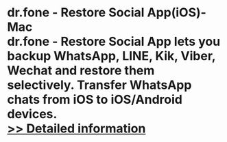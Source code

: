 # dr.fone - Restore Social App(iOS)-Mac<br />dr.fone - Restore Social App lets you backup WhatsApp, LINE, Kik, Viber, Wechat and restore them selectively. Transfer WhatsApp chats from iOS to iOS/Android devices.<br />[>> Detailed information](https://secure.shareit.com/shareit/product.html?productid=300947762&affiliateid=200057808)